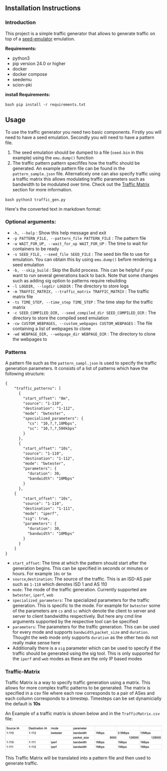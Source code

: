 ## Installation Instructions

### Introduction

This project is a simple traffic generator that allows to generate traffic on top of a [seed-emulator](https://github.com/seed-labs/seed-emulator) emulation.

**Requirements:**
- python3 
- pip version 24.0 or higher
- docker
- docker compose
- seedemu
- scion-pki

**install Requirements:**

``bash
pip install -r requirements.txt
``
## Usage

To use the traffic generator you need two basic components. Firstly you will need to have a seed emulation. Secondly you will need to have a pattern file.

1. The seed emulation should be dumped to a file (`seed.bin` in this example) using the `emu.dump()` function
2. The traffic pattern pattern specififes how the traffic should be generated. An example pattern file can be found in the `pattern_sample.json` file. Alternaticely one can also specify traffic using a traffic matrix this allows modulating traffic parameters such as bandwidth to be modulated over time. Check out the [Traffic Matrix](#Traffic-Matrix) section for more information.

``bash
python3 traffic_gen.py 
``

Here's the converted text in markdown format:

### Optional arguments:

* `-h, --help`  : Show this help message and exit
* `-p PATTERN_FILE, --pattern_file PATTERN_FILE`  : The pattern file
* `-w WAIT_FOR_UP, --wait_for_up WAIT_FOR_UP`  : The time to wait for containers to be ready
* `-s SEED_FILE, --seed_file SEED_FILE`  : 
    The seed bin file to use for emulation. You can obtain this by using
    `emu.dump()` before rendering a seed emulation
* `-b, --skip_build`  : Skip the Build process. This can be helpful if you want to run several
    generations back to back. Note that some changes such as adding sig option to
    patterns require rebuilding
* `-l LOGDIR, --logdir LOGDIR`  : The directory to store logs
* `-m TRAFFIC_MATRIX, --traffic_matrix TRAFFIC_MATRIX`  : The traffic matrix file
* `-ts TIME_STEP, --time_step TIME_STEP`  : The time step for the traffic matrix
* `-c SEED_COMPILED_DIR, --seed_compiled_dir SEED_COMPILED_DIR`  : The directory to store the compiled seed emulation
* `-cw CUSTOM_WEBPAGES, --custom_webpages CUSTOM_WEBPAGES`  : The file containing a list of webpages to clone
* `-wd WEBPAGE_DIR, --webpage_dir WEBPAGE_DIR`  : The directory to clone the webpages to


### Patterns

A pattern file such as the `pattern_sampl.json` is used to specify the traffic generation parameters. It consists of a list of patterns which have the following structure:
    
```
{
    "traffic_patterns": [
      {
        "start_offset": "0m",
        "source": "1-110",
        "destination": "1-112",
        "mode": "bwtester",
        "specialized_parameters": {
          "cs": "10,?,?,10Mbps",
          "sc": "10,?,?,500kbps"
        }
      },    
      {
        "start_offset": "10s",
        "source": "1-110",
        "destination": "1-112",
        "mode": "bwtester",
        "parameters": {
          "duration": 30,
          "bandwidth": "10Mbps"
        }
      },
    {
        "start_offset": "10s",
        "source": "1-110",
        "destination": "1-111",
        "mode": "iperf",
        "sig": true,
        "parameters": {
          "duration": 30,
          "bandwidth": "10Mbps"
        }
      }
    ]
}
```

- `start_offset`: The time at which the pattern should start after the generation begins. This can be specified in seconds or minutes or hours. For example `10s` or `5m`
- `source`,`destination`: The source of the traffic. This is an ISD-AS pair such as `1-110` which denotes ISD 1 and AS 110
- `mode`: The mode of the traffic generation. Currently supported are `bwtester`, `iperf`, `web`
- `specialized_parameters`: The specialized parameters for the traffic generation. This is specific to the mode. For example for `bwtester` some of the parameters are `cs` and `sc` which denote the client to server and server to client bandwidths respectively. But here any cmd line arguments supported by the respective tool can be specified
- `parameters`: The parameters for the traffic generation. This can be used for every mode and supports `bandwidth`,`packet_size` and `duration`. Thought the web mode only supports `duration` as the other two do not really make sense here
- Additionally there is a `sig` parameter which can be used to specify if the traffic should be generated using the sig tool. This is only supported for the `iperf` and `web` modes as these are the only IP based modes


### Traffic-Matrix

Traffic Matrix is a way to specify traffic generation using a matrix. This allows for more complex traffic patterns to be generated. The matrix is specified in a csv file where each row corresponds to a pair of ASes and each collumn corresponds to a timestep. Timesteps can be set dynamicially the default is **10s**

An Example of a traffic matrix is shown below and in the `TrafficMatrix.csv` file:


![Traffic Matrix](res/image.png)

This Traffic Matrix will be translated into a pattern file and then used to generate traffic.